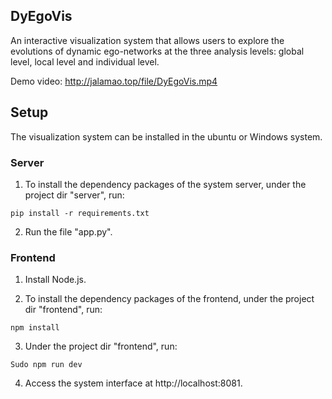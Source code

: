 ## DyEgoVis
An interactive visualization system that allows users to explore the evolutions of dynamic ego-networks at the three analysis levels: global level, local level and individual level. 

Demo video: http://jalamao.top/file/DyEgoVis.mp4

## Setup
The visualization system can be installed in the ubuntu or Windows system.
### Server
1. To install the dependency packages of the system server, under the project dir "server", run:

`pip install -r requirements.txt`

2. Run the file "app.py".
### Frontend
1. Install Node.js.

2. To install the dependency packages of the frontend, under the project dir "frontend", run:

`npm install`

3. Under the project dir "frontend", run:

`Sudo npm run dev`

4. Access the system interface at http://localhost:8081.
